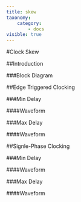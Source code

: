 ```yaml
---
title: skew
taxonomy:
    category:
        - docs
visible: true
---
```


#Clock Skew

##Introduction

###Block Diagram

##Edge Triggered Clocking

###Min Delay

####Waveform

###Max Delay

####Waveform

##Signle-Phase Clocking

###Min Delay

####Waveform

###Max Delay

####Waveform